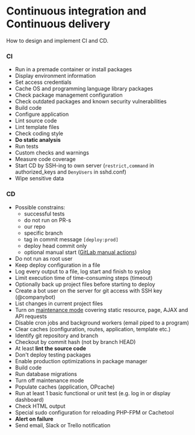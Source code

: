  # Continuous integration and Continuous delivery

How to design and implement CI and CD.

### CI

- Run in a premade container or install packages
- Display environment information
- Set access credentials
- Cache OS and programming language library packages
- Check package management configuration
- Check outdated packages and known security vulnerabilities
- Build code
- Configure application
- Lint source code
- Lint template files
- Check coding style
- **Do static analysis**
- Run tests
- Custom checks and warnings
- Measure code coverage
- Start CD by SSH-ing to own server (`restrict,command` in authorized_keys and `DenyUsers` in sshd.conf)
- Wipe sensitive data

### CD

- Possible constrains:
  * successful tests
  * do not run on PR-s
  * our repo
  * specific branch
  * tag in commit message `[deploy:prod]`
  * deploy head commit only
  * optional manual start ([GitLab manual actions](https://gitlab.com/help/ci/yaml/README.md#manual-actions))
- Do not run as root user
- Keep deploy configuration in a file
- Log every output to a file, log start and finish to syslog
- Limit execution time of time-consuming steps (timeout)
- Optionally back up project files before starting to deploy
- Create a bot user on the server for git access with SSH key (@companybot)
- List changes in current project files
- Turn on [maintenance mode](https://github.com/laravel/framework/blob/18402cd4b83fd1d944f3baa0d8cc26d7dfcce333/src/Illuminate/Foundation/Application.php#L927-L930)
  covering static resource, page, AJAX and API requests
- Disable cron jobs and background workers (email piped to a program)
- Clear caches (configuration, routes, application, template etc.)
- Identify git repository and branch
- Checkout by commit hash (not by branch HEAD)
- At least **lint the source code**
- Don't deploy testing packages
- Enable production optimizations in package manager
- Build code
- Run database migrations
- Turn off maintenance mode
- Populate caches (application, OPcache)
- Run at least 1 basic functional or unit test (e.g. log in or display dashboard)
- Check HTML output
- Special sudo configuration for reloading PHP-FPM or Cachetool
- **Alert on failure**
- Send email, Slack or Trello notification
